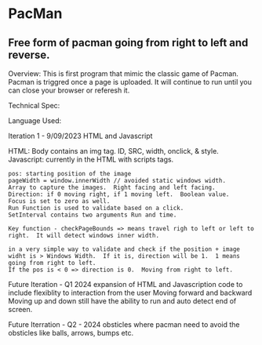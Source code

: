 # PacMan
## Free form of pacman going from right to left and reverse.

Overview:  This is first program that mimic the classic game of Pacman.  Pacman is triggred once a page is uploaded.  It will continue to run until you can close your browser or referesh it.

Technical Spec:

Language Used:

Iteration 1 - 9/09/2023
  HTML and Javascript


HTML:
Body contains an img tag.
    ID, SRC, width, onclick, & style.
Javascript:
    currently in the HTML with scripts tags.

    pos: starting position of the image
    pageWidth = window.innerWidth // avoided static windows width.
    Array to capture the images.  Right facing and left facing.
    Direction: if 0 moving right, if 1 moving left.  Boolean value.
    Focus is set to zero as well.
    Run Function is used to validate based on a click.
    SetInterval contains two arguments Run and time.

    Key function - checkPageBounds => means travel righ to left or left to right.  It will detect windows inner width.

    in a very simple way to validate and check if the position + image widht is > Windows Width.  If it is, direction will be 1.  1 means going from right to left.
    If the pos is < 0 => direction is 0.  Moving from right to left.  
    
  Future Iteration - Q1 2024
  expansion of HTML and Javascription code to include flexiblity to interaction from the user
    Moving forward and backward
    Moving up and down
    still have the ability to run and auto detect end of screen.

  Future Iterration - Q2 - 2024
    obsticles where pacman need to avoid the obsticles like balls, arrows, bumps etc.
    
